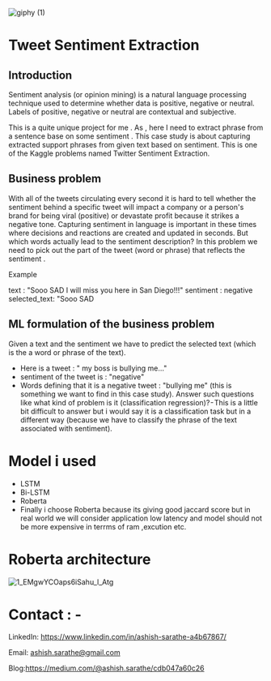 ![giphy (1)](https://user-images.githubusercontent.com/57909909/168902321-760c3caf-864f-4f2c-b5ee-6199863df92f.gif)

# Tweet Sentiment Extraction
## Introduction

Sentiment analysis (or opinion mining) is a natural language processing technique used to determine whether data is positive, negative or neutral. Labels of positive, negative or neutral are contextual and subjective.

This is a quite unique project for me . As , here I need to extract phrase from a sentence base on some sentiment .
This case study is about capturing extracted support phrases from given text based on sentiment. This is one of the Kaggle problems named Twitter Sentiment Extraction.

## Business problem
With all of the tweets circulating every second it is hard to tell whether the sentiment behind a specific tweet will impact a company or a person's brand for being viral (positive) or devastate profit because it strikes a negative tone. Capturing sentiment in language is important in these times where decisions and reactions are created and updated in seconds. But which words actually lead to the sentiment description? In this problem we need to pick out the part of the tweet (word or phrase) that reflects the sentiment .

Example

text : "Sooo SAD I will miss you here in San Diego!!!"
sentiment : negative
selected_text: "Sooo SAD

## ML formulation of the business problem

Given a text and the sentiment we have to predict the selected text (which is the a word or phrase of the text).
- Here is a tweet : " my boss is bullying me…"
- sentiment of the tweet is : "negative"
- Words defining that it is a negative tweet : "bullying me" (this is something we want to find in this case study).
Answer such questions like what kind of problem is it (classification regression)? - This is a little bit difficult to answer but i would say it is a classification task but in a different way (because we have to classify the phrase of the text associated with sentiment).

# Model i used 
- LSTM
- Bi-LSTM
- Roberta
- Finally i choose Roberta because its giving good jaccard score but in real world we will consider application low  latency and model should not be more expensive in terrms of ram ,excution etc.
# Roberta architecture

![1_EMgwYCOaps6iSahu_l_Atg](https://user-images.githubusercontent.com/57909909/168904195-85d43768-1e1d-4ec9-8a9f-ac4b860ff931.png)

# Contact : -
LinkedIn: https://www.linkedin.com/in/ashish-sarathe-a4b67867/

Email: ashish.sarathe@gmail.com 

Blog:https://medium.com/@ashish.sarathe/cdb047a60c26

